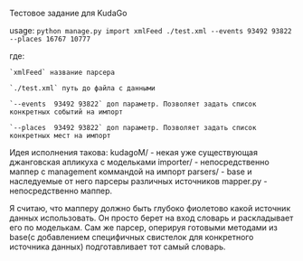 Тестовое задание для KudaGo

usage:
    `python manage.py import xmlFeed ./test.xml --events 93492 93822  --places 16767 10777`

где:

    `xmlFeed` название парсера
    
    `./test.xml` путь до файла с данными
    
    `--events  93492 93822` доп параметр. Позволяет задать список конкретных событий на импорт
    
    `--places  93492 93822` доп параметр. Позволяет задать список конкретных мест на импорт

Идея исполнения такова:
kudagoM/ - некая уже существующая джанговская апликуха с модельками
importer/ - непосредственно маппер c management коммандой на импорт
    parsers/ - base и наследуемые от него парсеры различных источников
    mapper.py - непосредственно маппер.

Я считаю, что мапперу должно быть глубоко фиолетово какой источник данных использовать. Он просто берет на вход словарь и раскладывает его по моделькам.
Сам же парсер, оперируя готовыми методами из base(с добавлением специфичных свистелок для конкретного источника данных) подготавливает тот самый словарь.